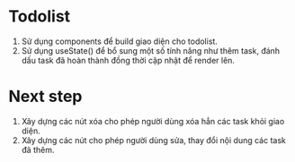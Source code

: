 # Todolist
1. Sử dụng components để build giao diện cho todolist. 
2. Sử dụng useState() để bổ sung một số tính năng như thêm task, đánh dấu task đã hoàn thành đồng thời cập nhật để render lên.

# Next step
1. Xây dựng các nút xóa cho phép người dùng xóa hẳn các task khỏi giao diện.
2. Xây dựng các nút cho phép người dùng sửa, thay đổi nội dung các task đã thêm.